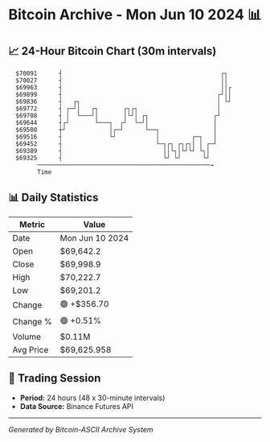 # Bitcoin Archive - Mon Jun 10 2024 📊

## 📈 24-Hour Bitcoin Chart (30m intervals)

```
  $70091      ┤                                            ┌┐  
  $70027      ┤                                            ││  
  $69963      ┤                                            ││┌ 
  $69899      ┤                                           ┌┘││ 
  $69836      ┤   ┌┐                                      │ └┘ 
  $69772      ┤ ┌─┘│   ┌┐       ┌┐┌┐                      │    
  $69708      ┤ │  └───┘│       │└┘│ ┌┐                  ┌┘    
  $69644      ┤┌┘       └───┐  ┌┘  └─┘│                  │     
  $69580      ┼┘            │┌─┘      └──┐               │     
  $69516      ┤             └┘           │         ┌─┐   │     
  $69452      ┤                          └─┐┌┐ ┌┐┌┐│ │ ┌─┘     
  $69389      ┤                            ││└┐│└┘└┘ └┐│       
  $69325      ┤                            └┘ └┘      └┘       
        ────────────────────────────────────────────────→
        Time
```

## 📊 Daily Statistics

| Metric | Value |
|--------|-------|
| Date | Mon Jun 10 2024 |
| Open | $69,642.2 |
| Close | $69,998.9 |
| High | $70,222.7 |
| Low | $69,201.2 |
| Change | 🟢 +$356.70 |
| Change % | 🟢 +0.51% |
| Volume | $0.11M |
| Avg Price | $69,625.958 |

## 📅 Trading Session

- **Period:** 24 hours (48 x 30-minute intervals)
- **Data Source:** Binance Futures API

---
*Generated by Bitcoin-ASCII Archive System*
